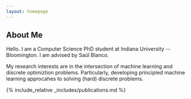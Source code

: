 ```yaml
---
layout: homepage
---
```


## About Me

Hello. I am a Computer Science PhD student at Indiana University -- Bloomington. I am advised by Saúl Blanco.

My research interests are in the intersection of machine learning and discrete optimiztion problems. Particularly, developing principled machine learning approcahes to solving (hard) discrete problems.

{% include_relative _includes/publications.md %}


